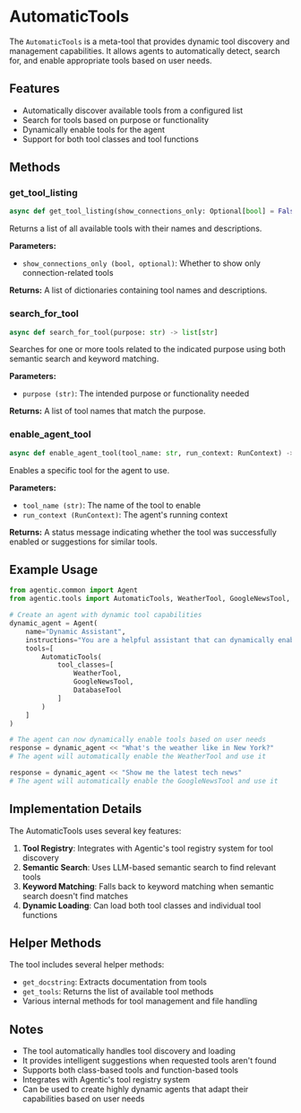 # AutomaticTools

The `AutomaticTools` is a meta-tool that provides dynamic tool discovery and management capabilities. It allows agents to automatically detect, search for, and enable appropriate tools based on user needs.

## Features

- Automatically discover available tools from a configured list
- Search for tools based on purpose or functionality
- Dynamically enable tools for the agent
- Support for both tool classes and tool functions

## Methods

### get_tool_listing

```python
async def get_tool_listing(show_connections_only: Optional[bool] = False) -> list[dict]
```

Returns a list of all available tools with their names and descriptions.

**Parameters:**
- `show_connections_only (bool, optional)`: Whether to show only connection-related tools

**Returns:**
A list of dictionaries containing tool names and descriptions.

### search_for_tool

```python
async def search_for_tool(purpose: str) -> list[str]
```

Searches for one or more tools related to the indicated purpose using both semantic search and keyword matching.

**Parameters:**
- `purpose (str)`: The intended purpose or functionality needed

**Returns:**
A list of tool names that match the purpose.

### enable_agent_tool

```python
async def enable_agent_tool(tool_name: str, run_context: RunContext) -> str
```

Enables a specific tool for the agent to use.

**Parameters:**
- `tool_name (str)`: The name of the tool to enable
- `run_context (RunContext)`: The agent's running context

**Returns:**
A status message indicating whether the tool was successfully enabled or suggestions for similar tools.

## Example Usage

```python
from agentic.common import Agent
from agentic.tools import AutomaticTools, WeatherTool, GoogleNewsTool, DatabaseTool

# Create an agent with dynamic tool capabilities
dynamic_agent = Agent(
    name="Dynamic Assistant",
    instructions="You are a helpful assistant that can dynamically enable tools as needed.",
    tools=[
        AutomaticTools(
            tool_classes=[
                WeatherTool,
                GoogleNewsTool,
                DatabaseTool
            ]
        )
    ]
)

# The agent can now dynamically enable tools based on user needs
response = dynamic_agent << "What's the weather like in New York?"
# The agent will automatically enable the WeatherTool and use it

response = dynamic_agent << "Show me the latest tech news"
# The agent will automatically enable the GoogleNewsTool and use it
```

## Implementation Details

The AutomaticTools uses several key features:

1. **Tool Registry**: Integrates with Agentic's tool registry system for tool discovery
2. **Semantic Search**: Uses LLM-based semantic search to find relevant tools
3. **Keyword Matching**: Falls back to keyword matching when semantic search doesn't find matches
4. **Dynamic Loading**: Can load both tool classes and individual tool functions

## Helper Methods

The tool includes several helper methods:

- `get_docstring`: Extracts documentation from tools
- `get_tools`: Returns the list of available tool methods
- Various internal methods for tool management and file handling

## Notes

- The tool automatically handles tool discovery and loading
- It provides intelligent suggestions when requested tools aren't found
- Supports both class-based tools and function-based tools
- Integrates with Agentic's tool registry system
- Can be used to create highly dynamic agents that adapt their capabilities based on user needs 